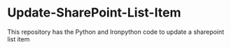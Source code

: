 # Update-SharePoint-List-Item
This repository has the Python and Ironpython code to update a sharepoint list item
